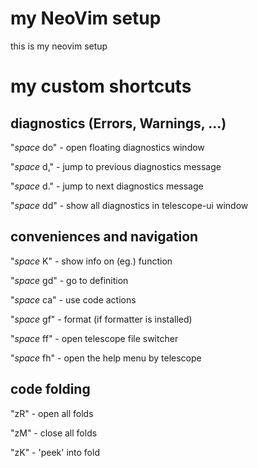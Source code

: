 # my NeoVim setup

this is my neovim setup

# my custom shortcuts

## diagnostics (Errors, Warnings, ...)

"*space* do"    - open floating diagnostics window

"*space* d,"    - jump to previous diagnostics message

"*space* d."    - jump to next diagnostics message

"*space* dd"    - show all diagnostics in telescope-ui window

## conveniences and navigation

"*space* K"     - show info on (eg.) function

"*space* gd"    - go to definition

"*space* ca"    - use code actions

"*space* gf"    - format (if formatter is installed)

"*space* ff"    - open telescope file switcher

"*space* fh"    - open the help menu by telescope

## code folding

"zR"    - open all folds

"zM"    - close all folds

"zK"    - 'peek' into fold

